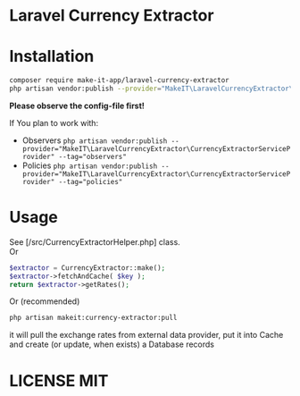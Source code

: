 # Laravel Currency Extractor

# Installation

```bash
composer require make-it-app/laravel-currency-extractor
php artisan vendor:publish --provider="MakeIT\LaravelCurrencyExtractor\CurrencyExtractorServiceProvider" --tag="config"
```
**Please observe the config-file first!**

If You plan to work with:<br>
- Observers `php artisan vendor:publish --provider="MakeIT\LaravelCurrencyExtractor\CurrencyExtractorServiceProvider" --tag="observers"`
- Policies `php artisan vendor:publish --provider="MakeIT\LaravelCurrencyExtractor\CurrencyExtractorServiceProvider" --tag="policies"`

# Usage

See [/src/CurrencyExtractorHelper.php] class.<br>
Or
```php
$extractor = CurrencyExtractor::make();
$extractor->fetchAndCache( $key );
return $extractor->getRates();
```
Or (recommended)
```bash
php artisan makeit:currency-extractor:pull
```
it will pull the exchange rates from external data provider, put it into Cache and create (or update, when exists) a Database records

# LICENSE MIT
